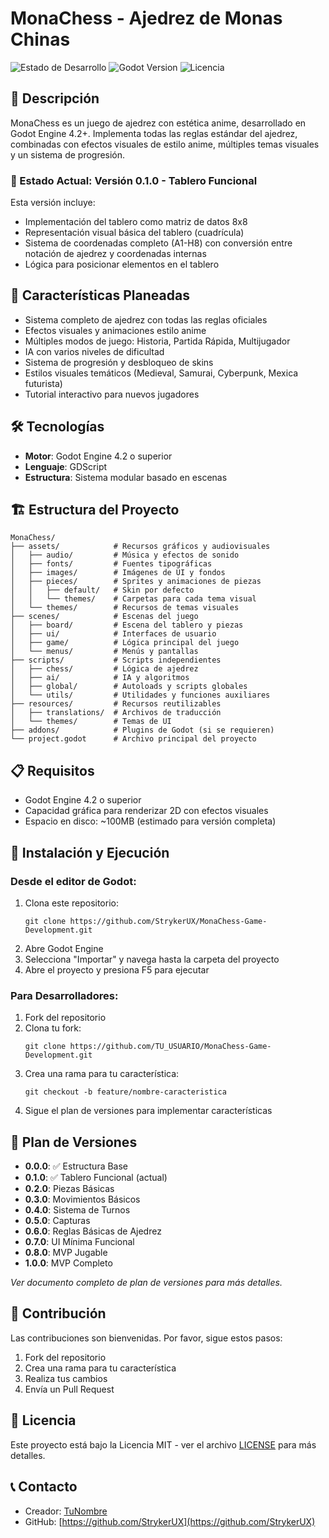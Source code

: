 # MonaChess - Ajedrez de Monas Chinas

![Estado de Desarrollo](https://img.shields.io/badge/Estado-Versión%200.1.0-orange)
![Godot Version](https://img.shields.io/badge/Godot-v4.2%2B-blue)
![Licencia](https://img.shields.io/badge/Licencia-MIT-green)

## 📝 Descripción

MonaChess es un juego de ajedrez con estética anime, desarrollado en Godot Engine 4.2+. Implementa todas las reglas estándar del ajedrez, combinadas con efectos visuales de estilo anime, múltiples temas visuales y un sistema de progresión.

### 🚧 Estado Actual: Versión 0.1.0 - Tablero Funcional

Esta versión incluye:
- Implementación del tablero como matriz de datos 8x8
- Representación visual básica del tablero (cuadrícula)
- Sistema de coordenadas completo (A1-H8) con conversión entre notación de ajedrez y coordenadas internas
- Lógica para posicionar elementos en el tablero

## 🎯 Características Planeadas

- Sistema completo de ajedrez con todas las reglas oficiales
- Efectos visuales y animaciones estilo anime
- Múltiples modos de juego: Historia, Partida Rápida, Multijugador
- IA con varios niveles de dificultad
- Sistema de progresión y desbloqueo de skins
- Estilos visuales temáticos (Medieval, Samurai, Cyberpunk, Mexica futurista)
- Tutorial interactivo para nuevos jugadores

## 🛠️ Tecnologías

- **Motor**: Godot Engine 4.2 o superior
- **Lenguaje**: GDScript
- **Estructura**: Sistema modular basado en escenas

## 🏗️ Estructura del Proyecto

```
MonaChess/
├── assets/            # Recursos gráficos y audiovisuales
│   ├── audio/         # Música y efectos de sonido
│   ├── fonts/         # Fuentes tipográficas
│   ├── images/        # Imágenes de UI y fondos
│   ├── pieces/        # Sprites y animaciones de piezas
│   │   ├── default/   # Skin por defecto
│   │   └── themes/    # Carpetas para cada tema visual
│   └── themes/        # Recursos de temas visuales
├── scenes/            # Escenas del juego
│   ├── board/         # Escena del tablero y piezas
│   ├── ui/            # Interfaces de usuario
│   ├── game/          # Lógica principal del juego
│   └── menus/         # Menús y pantallas
├── scripts/           # Scripts independientes
│   ├── chess/         # Lógica de ajedrez
│   ├── ai/            # IA y algoritmos
│   ├── global/        # Autoloads y scripts globales
│   └── utils/         # Utilidades y funciones auxiliares
├── resources/         # Recursos reutilizables
│   ├── translations/  # Archivos de traducción
│   └── themes/        # Temas de UI
├── addons/            # Plugins de Godot (si se requieren)
└── project.godot      # Archivo principal del proyecto
```

## 📋 Requisitos

- Godot Engine 4.2 o superior
- Capacidad gráfica para renderizar 2D con efectos visuales
- Espacio en disco: ~100MB (estimado para versión completa)

## 🚀 Instalación y Ejecución

### Desde el editor de Godot:

1. Clona este repositorio:
   ```
   git clone https://github.com/StrykerUX/MonaChess-Game-Development.git
   ```
2. Abre Godot Engine
3. Selecciona "Importar" y navega hasta la carpeta del proyecto
4. Abre el proyecto y presiona F5 para ejecutar

### Para Desarrolladores:

1. Fork del repositorio
2. Clona tu fork:
   ```
   git clone https://github.com/TU_USUARIO/MonaChess-Game-Development.git
   ```
3. Crea una rama para tu característica:
   ```
   git checkout -b feature/nombre-caracteristica
   ```
4. Sigue el plan de versiones para implementar características

## 📝 Plan de Versiones

- **0.0.0**: ✅ Estructura Base
- **0.1.0**: ✅ Tablero Funcional (actual)
- **0.2.0**: Piezas Básicas
- **0.3.0**: Movimientos Básicos
- **0.4.0**: Sistema de Turnos
- **0.5.0**: Capturas
- **0.6.0**: Reglas Básicas de Ajedrez
- **0.7.0**: UI Mínima Funcional
- **0.8.0**: MVP Jugable
- **1.0.0**: MVP Completo

*Ver documento completo de plan de versiones para más detalles.*

## 👥 Contribución

Las contribuciones son bienvenidas. Por favor, sigue estos pasos:

1. Fork del repositorio
2. Crea una rama para tu característica
3. Realiza tus cambios
4. Envía un Pull Request

## 📄 Licencia

Este proyecto está bajo la Licencia MIT - ver el archivo [LICENSE](LICENSE) para más detalles.

## 📞 Contacto

- Creador: [TuNombre](mailto:tucorreo@ejemplo.com)
- GitHub: [https://github.com/StrykerUX](https://github.com/StrykerUX)
